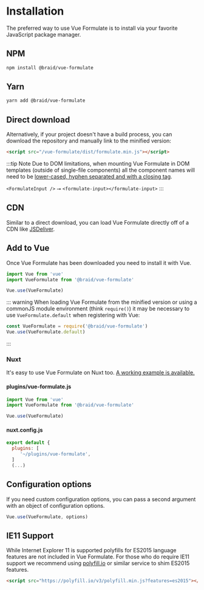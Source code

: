 # Installation
The preferred way to use Vue Formulate is to install via your favorite JavaScript
package manager.

## NPM
```sh
npm install @braid/vue-formulate
```

## Yarn
```sh
yarn add @braid/vue-formulate
```

## Direct download
Alternatively, if your project doesn't have a build process, you can
download the repository and manually link to the minified version:

```html
<script src="/vue-formulate/dist/formulate.min.js"></script>
```
:::tip Note
Due to DOM limitations, when mounting Vue Formulate in DOM templates
(outside of single-file components) all the component names will need to be
[lower-cased, hyphen separated and with a closing tag](https://vuejs.org/v2/style-guide/#Component-name-casing-in-templates-strongly-recommended).

`<FormulateInput />` ⭢ `<formulate-input></formulate-input>`
:::

## CDN

Similar to a direct download, you can load Vue Formulate directly off of a
CDN like [JSDeliver](https://www.jsdelivr.com/package/npm/@braid/vue-formulate?path=dist).

## Add to Vue
Once Vue Formulate has been downloaded you need to install it with Vue.

```js
import Vue from 'vue'
import VueFormulate from '@braid/vue-formulate'

Vue.use(VueFormulate)
```

::: warning
When loading Vue Formulate from the minified version or using a commonJS module
environment (think `require()`) it may be necessary to use `VueFormulate.default`
when registering with Vue:

```js
const VueFormulate = require('@braid/vue-formulate')
Vue.use(VueFormulate.default)
```
:::

### Nuxt
It's easy to use Vue Formulate on Nuxt too. [A working example is available.](https://codesandbox.io/s/vue-formulate-test-8segh?file=/components/Attending.vue)

#### plugins/vue-formulate.js

```js
import Vue from 'vue'
import VueFormulate from '@braid/vue-formulate'

Vue.use(VueFormulate)
```

#### nuxt.config.js

```js
export default {
  plugins: [
     '~/plugins/vue-formulate',
  ]
  (...)
```

## Configuration options

If you need custom configuration options, you can pass a second argument with
an object of configuration options.

```js
Vue.use(VueFormulate, options)
```

## IE11 Support

While Internet Explorer 11 is supported polyfills for ES2015 language features
are not included in Vue Formulate. For those who do require IE11 support we
recommend using [polyfill.io](https://polyfill.io/v3/) or similar service to shim
ES2015 features.

```html
<script src="https://polyfill.io/v3/polyfill.min.js?features=es2015"></script>
```
